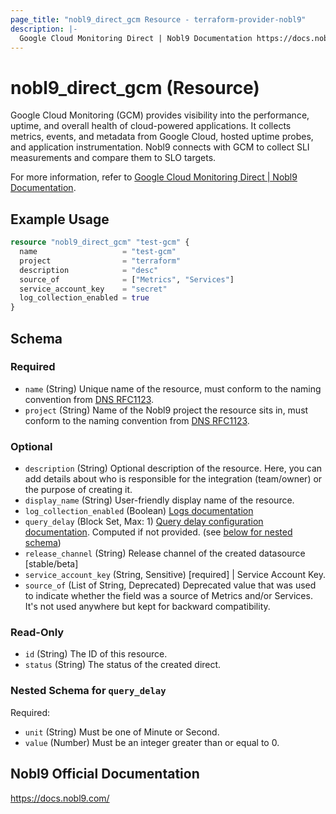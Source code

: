 ```yaml
---
page_title: "nobl9_direct_gcm Resource - terraform-provider-nobl9"
description: |-
  Google Cloud Monitoring Direct | Nobl9 Documentation https://docs.nobl9.com/Sources/google-cloud-monitoring#google-cloud-monitoring-direct.
---
```


# nobl9_direct_gcm (Resource)

Google Cloud Monitoring (GCM) provides visibility into the performance, uptime, and overall health of cloud-powered applications. It collects metrics, events, and metadata from Google Cloud, hosted uptime probes, and application instrumentation. Nobl9 connects with GCM to collect SLI measurements and compare them to SLO targets.

For more information, refer to [Google Cloud Monitoring Direct | Nobl9 Documentation](https://docs.nobl9.com/Sources/google-cloud-monitoring#google-cloud-monitoring-direct).

## Example Usage

```terraform
resource "nobl9_direct_gcm" "test-gcm" {
  name                   = "test-gcm"
  project                = "terraform"
  description            = "desc"
  source_of              = ["Metrics", "Services"]
  service_account_key    = "secret"
  log_collection_enabled = true
}
```

<!-- schema generated by tfplugindocs -->
## Schema

### Required

- `name` (String) Unique name of the resource, must conform to the naming convention from [DNS RFC1123](https://kubernetes.io/docs/concepts/overview/working-with-objects/names/#names).
- `project` (String) Name of the Nobl9 project the resource sits in, must conform to the naming convention from [DNS RFC1123](https://kubernetes.io/docs/concepts/overview/working-with-objects/names/#names).

### Optional

- `description` (String) Optional description of the resource. Here, you can add details about who is responsible for the integration (team/owner) or the purpose of creating it.
- `display_name` (String) User-friendly display name of the resource.
- `log_collection_enabled` (Boolean) [Logs documentation](https://docs.nobl9.com/Features/SLO_troubleshooting/event-logs)
- `query_delay` (Block Set, Max: 1) [Query delay configuration documentation](https://docs.nobl9.com/Features/query-delay). Computed if not provided. (see [below for nested schema](#nestedblock--query_delay))
- `release_channel` (String) Release channel of the created datasource [stable/beta]
- `service_account_key` (String, Sensitive) [required] | Service Account Key.
- `source_of` (List of String, Deprecated) Deprecated value that was used to indicate whether the field was a source of Metrics and/or Services. It's not used anywhere but kept for backward compatibility.

### Read-Only

- `id` (String) The ID of this resource.
- `status` (String) The status of the created direct.

<a id="nestedblock--query_delay"></a>
### Nested Schema for `query_delay`

Required:

- `unit` (String) Must be one of Minute or Second.
- `value` (Number) Must be an integer greater than or equal to 0.

## Nobl9 Official Documentation

https://docs.nobl9.com/
